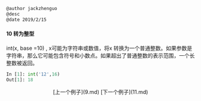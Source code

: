 ```markdown
@author jackzhenguo
@desc 
@date 2019/2/15
```

#### 10  转为整型　　

int(x, base =10) , x可能为字符串或数值，将x 转换为一个普通整数。如果参数是字符串，那么它可能包含符号和小数点。如果超出了普通整数的表示范围，一个长整数被返回。  

```python
In [1]: int('12',16)
Out[1]: 18
```


<center>[上一个例子](9.md)    [下一个例子](11.md)</center>
